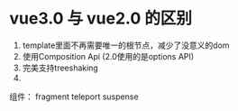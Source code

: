 # vue3.0 与 vue2.0 的区别

1. template里面不再需要唯一的根节点，减少了没意义的dom
2. 使用Composition Api (2.0使用的是options API)
3. 完美支持treeshaking
4. 


组件： fragment teleport suspense